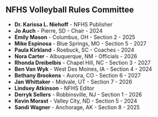<!-- Section: NFHS Volleyball Rules Committee -->

## NFHS Volleyball Rules Committee

- **Dr. Karissa L. Niehoff** - NFHS Publisher
- **Jo Auch** - Pierre, SD - Chair - 2024
- **Emily Mason** - Columbus, OH - Section 2 - 2025
- **Mike Espinosa** - Blue Springs, MO - Section 5 - 2027
- **Paula Kirkland** - Roebuck, SC - Coaches - 2024
- **Nora Carter** - Albuquerque, NM - Officials - 2026
- **Rhonda Dreibelbis** - Chapel Hill, NC - Section 3 - 2027
- **Ben Van Wyk** - West Des Moines, IA - Section 4 - 2024
- **Bethany Brookens** - Aurora, CO - Section 6 - 2027
- **Jan Whittaker** - Midvale, UT - Section 7 - 2026
- **Lindsey Atkinson** - NFHS Editor
- **Derryk Sellers** - Robbinsville, NJ - Section 1 - 2026
- **Kevin Morast** - Valley City, ND - Section 5 - 2024
- **Sandi Wagner** - Anchorage, AK - Section 8 - 2025